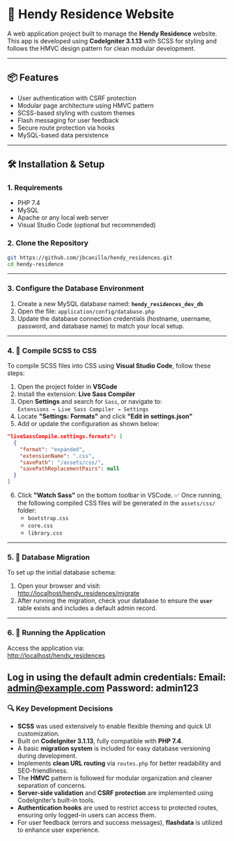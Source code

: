 # 🏡 Hendy Residence Website

A web application project built to manage the **Hendy Residence** website. This app is developed using **CodeIgniter 3.1.13** with SCSS for styling and follows the HMVC design pattern for clean modular development.

---

## 📦 Features

- User authentication with CSRF protection
- Modular page architecture using HMVC pattern
- SCSS-based styling with custom themes
- Flash messaging for user feedback
- Secure route protection via hooks
- MySQL-based data persistence

---

## 🛠️ Installation & Setup

### 1. Requirements

- PHP 7.4
- MySQL
- Apache or any local web server
- Visual Studio Code (optional but recommended)

### 2. Clone the Repository

```bash
git https://github.com/jbcanillo/hendy_residences.git
cd hendy-residence
```

---

### 3. Configure the Database Environment

1. Create a new MySQL database named: **`hendy_residences_dev_db`**
2. Open the file: `application/config/database.php`
3. Update the database connection credentials (hostname, username, password, and database name) to match your local setup.

---

### 4. 🎨 Compile SCSS to CSS

To compile SCSS files into CSS using **Visual Studio Code**, follow these steps:

1. Open the project folder in **VSCode**
2. Install the extension: **Live Sass Compiler**
3. Open **Settings** and search for `Sass`, or navigate to:  
   `Extensions → Live Sass Compiler → Settings`
4. Locate **"Settings: Formats"** and click **"Edit in settings.json"**
5. Add or update the configuration as shown below:

```json
"liveSassCompile.settings.formats": [
  {
    "format": "expanded",
    "extensionName": ".css",
    "savePath": "/assets/css/",
    "savePathReplacementPairs": null
  }
]
```

6. Click **"Watch Sass"** on the bottom toolbar in VSCode.
   ✅ Once running, the following compiled CSS files will be generated in the `assets/css/` folder:
   - `bootstrap.css`
   - `core.css`
   - `library.css`

---

### 5. 🧩 Database Migration

To set up the initial database schema:

1. Open your browser and visit:  
   [http://localhost/hendy_residences/migrate](http://localhost/hendy_residences/migrate)
2. After running the migration, check your database to ensure the **`user`** table exists and includes a default admin record.

---

### 6. 🚀 Running the Application

Access the application via:  
[http://localhost/hendy_residences](http://localhost/hendy_residences)

Log in using the default admin credentials:
Email: admin@example.com
Password: admin123
---

### 🔍 Key Development Decisions

- **SCSS** was used extensively to enable flexible theming and quick UI customization.
- Built on **CodeIgniter 3.1.13**, fully compatible with **PHP 7.4**.
- A basic **migration system** is included for easy database versioning during development.
- Implements **clean URL routing** via `routes.php` for better readability and SEO-friendliness.
- The **HMVC** pattern is followed for modular organization and cleaner separation of concerns.
- **Server-side validation** and **CSRF protection** are implemented using CodeIgniter’s built-in tools.
- **Authentication hooks** are used to restrict access to protected routes, ensuring only logged-in users can access them.
- For user feedback (errors and success messages), **flashdata** is utilized to enhance user experience.
